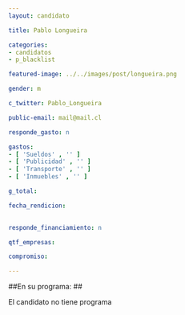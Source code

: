 ```yaml
---
layout: candidato

title: Pablo Longueira

categories: 
- candidatos
- p_blacklist

featured-image: ../../images/post/longueira.png

gender: m

c_twitter: Pablo_Longueira

public-email: mail@mail.cl

responde_gasto: n

gastos:
- [ 'Sueldos' , '' ]
- [ 'Publicidad' , '' ]
- [ 'Transporte' , '' ]
- [ 'Inmuebles' , '' ]

g_total:

fecha_rendicion:

 
responde_financiamiento: n

qtf_empresas:

compromiso:

---
```

##En su programa: ##

El candidato no tiene programa

